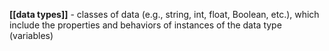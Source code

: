 **[[data types]]** - classes of data (e.g., string, int, float, Boolean, etc.), which include the properties and behaviors of instances of the data type (variables)